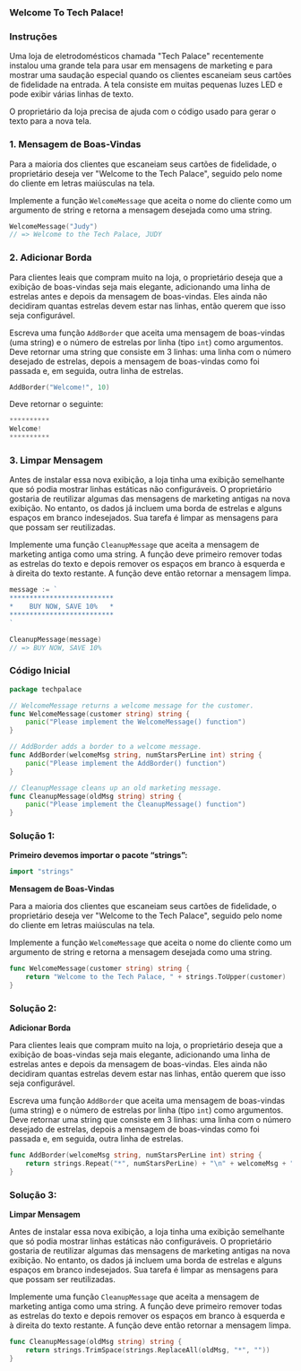 ### **Welcome To Tech Palace!**

### Instruções

Uma loja de eletrodomésticos chamada "Tech Palace" recentemente instalou uma grande tela para usar em mensagens de marketing e para mostrar uma saudação especial quando os clientes escaneiam seus cartões de fidelidade na entrada. A tela consiste em muitas pequenas luzes LED e pode exibir várias linhas de texto.

O proprietário da loja precisa de ajuda com o código usado para gerar o texto para a nova tela.

### 1. Mensagem de Boas-Vindas

Para a maioria dos clientes que escaneiam seus cartões de fidelidade, o proprietário deseja ver "Welcome to the Tech Palace", seguido pelo nome do cliente em letras maiúsculas na tela.

Implemente a função `WelcomeMessage` que aceita o nome do cliente como um argumento de string e retorna a mensagem desejada como uma string.

```go
WelcomeMessage("Judy")
// => Welcome to the Tech Palace, JUDY
```

### 2. Adicionar Borda

Para clientes leais que compram muito na loja, o proprietário deseja que a exibição de boas-vindas seja mais elegante, adicionando uma linha de estrelas antes e depois da mensagem de boas-vindas. Eles ainda não decidiram quantas estrelas devem estar nas linhas, então querem que isso seja configurável.

Escreva uma função `AddBorder` que aceita uma mensagem de boas-vindas (uma string) e o número de estrelas por linha (tipo `int`) como argumentos. Deve retornar uma string que consiste em 3 linhas: uma linha com o número desejado de estrelas, depois a mensagem de boas-vindas como foi passada e, em seguida, outra linha de estrelas.

```go
AddBorder("Welcome!", 10)
```

Deve retornar o seguinte:

```go
**********
Welcome!
**********
```

### 3. Limpar Mensagem

Antes de instalar essa nova exibição, a loja tinha uma exibição semelhante que só podia mostrar linhas estáticas não configuráveis. O proprietário gostaria de reutilizar algumas das mensagens de marketing antigas na nova exibição. No entanto, os dados já incluem uma borda de estrelas e alguns espaços em branco indesejados. Sua tarefa é limpar as mensagens para que possam ser reutilizadas.

Implemente uma função `CleanupMessage` que aceita a mensagem de marketing antiga como uma string. A função deve primeiro remover todas as estrelas do texto e depois remover os espaços em branco à esquerda e à direita do texto restante. A função deve então retornar a mensagem limpa.

```go
message := `
**************************
*    BUY NOW, SAVE 10%   *
**************************
`

CleanupMessage(message)
// => BUY NOW, SAVE 10%
```

### Código Inicial

```go
package techpalace

// WelcomeMessage returns a welcome message for the customer.
func WelcomeMessage(customer string) string {
	panic("Please implement the WelcomeMessage() function")
}

// AddBorder adds a border to a welcome message.
func AddBorder(welcomeMsg string, numStarsPerLine int) string {
	panic("Please implement the AddBorder() function")
}

// CleanupMessage cleans up an old marketing message.
func CleanupMessage(oldMsg string) string {
	panic("Please implement the CleanupMessage() function")
}
```

### **Solução 1:**

**Primeiro devemos importar o pacote “strings”:**

```go
import "strings"
```

**Mensagem de Boas-Vindas**

Para a maioria dos clientes que escaneiam seus cartões de fidelidade, o proprietário deseja ver "Welcome to the Tech Palace", seguido pelo nome do cliente em letras maiúsculas na tela.

Implemente a função `WelcomeMessage` que aceita o nome do cliente como um argumento de string e retorna a mensagem desejada como uma string.

```go
func WelcomeMessage(customer string) string {
    return "Welcome to the Tech Palace, " + strings.ToUpper(customer)
}
```

### Solução 2:

**Adicionar Borda**

Para clientes leais que compram muito na loja, o proprietário deseja que a exibição de boas-vindas seja mais elegante, adicionando uma linha de estrelas antes e depois da mensagem de boas-vindas. Eles ainda não decidiram quantas estrelas devem estar nas linhas, então querem que isso seja configurável.

Escreva uma função `AddBorder` que aceita uma mensagem de boas-vindas (uma string) e o número de estrelas por linha (tipo `int`) como argumentos. Deve retornar uma string que consiste em 3 linhas: uma linha com o número desejado de estrelas, depois a mensagem de boas-vindas como foi passada e, em seguida, outra linha de estrelas.

```go
func AddBorder(welcomeMsg string, numStarsPerLine int) string {
    return strings.Repeat("*", numStarsPerLine) + "\n" + welcomeMsg + "\n" + strings.Repeat("*", numStarsPerLine)
}
```

### Solução 3:

**Limpar Mensagem**

Antes de instalar essa nova exibição, a loja tinha uma exibição semelhante que só podia mostrar linhas estáticas não configuráveis. O proprietário gostaria de reutilizar algumas das mensagens de marketing antigas na nova exibição. No entanto, os dados já incluem uma borda de estrelas e alguns espaços em branco indesejados. Sua tarefa é limpar as mensagens para que possam ser reutilizadas.

Implemente uma função `CleanupMessage` que aceita a mensagem de marketing antiga como uma string. A função deve primeiro remover todas as estrelas do texto e depois remover os espaços em branco à esquerda e à direita do texto restante. A função deve então retornar a mensagem limpa.

```go
func CleanupMessage(oldMsg string) string {
    return strings.TrimSpace(strings.ReplaceAll(oldMsg, "*", ""))
}
```